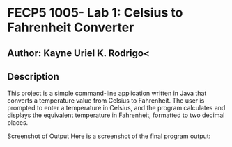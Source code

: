 # FECP5 1005- Lab 1: Celsius to Fahrenheit Converter
## Author: Kayne Uriel K. Rodrigo<

## Description
This project is a simple command-line application written in Java that converts a temperature value from Celsius to Fahrenheit. The user is prompted to enter a temperature in Celsius, and the program calculates and displays the equivalent temperature in Fahrenheit, formatted to two decimal places.

Screenshot of Output
Here is a screenshot of the final program output:
